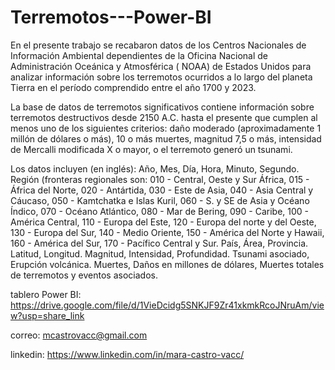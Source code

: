 # Terremotos---Power-BI

En el presente trabajo se recabaron datos de los Centros Nacionales de Información Ambiental dependientes de la Oficina Nacional de Administración Oceánica y Atmosférica ( NOAA) de Estados Unidos para analizar información sobre los terremotos ocurridos a lo largo del planeta Tierra en el período comprendido entre el año 1700 y 2023. 

La base de datos de terremotos significativos contiene información sobre terremotos destructivos desde 2150 A.C. hasta el presente que cumplen al menos uno de los siguientes criterios: daño moderado (aproximadamente 1 millón de dólares o más), 10 o más muertes, magnitud 7,5 o más, intensidad de Mercalli modificada X o mayor, o el terremoto generó un tsunami.

Los datos incluyen (en inglés):
Año, Mes, Día, Hora, Minuto, Segundo. 
Región (fronteras regionales son: 010 - Central, Oeste y Sur África, 015 - África del Norte, 020 - Antártida, 030 - Este de Asia, 040 - Asia Central y Cáucaso, 050 - Kamtchatka e Islas Kuril, 060 - S. y SE de Asia y Océano Índico, 070 - Océano Atlántico, 080 - Mar de Bering, 090 - Caribe, 100 - América Central, 110 - Europa del Este, 120 - Europa del norte y del Oeste, 130 - Europa del Sur, 140 - Medio Oriente, 150 - América del Norte y Hawaii, 160 - América del Sur, 170 - Pacífico Central y Sur. 
País, Área, Provincia.
Latitud, Longitud. 
Magnitud, Intensidad, Profundidad.
Tsunami asociado, Erupción volcánica. 
Muertes, Daños en millones de dólares, Muertes totales de terremotos y eventos asociados.

tablero Power BI: https://drive.google.com/file/d/1VieDcidg5SNKJF9Zr41xkmkRcoJNruAm/view?usp=share_link

correo: mcastrovacc@gmail.com

linkedin: https://www.linkedin.com/in/mara-castro-vacc/


